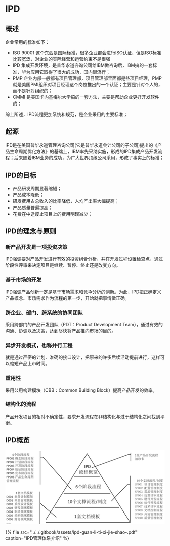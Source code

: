 # IPD

## 概述

企业常用的标准如下：

* ISO 90001 这个东西是国际标准，很多企业都会进行ISO认证，但是ISO标准比较宽泛，对企业的实际经营和运营约束不是很强
* IPD 集成开发环境，是普华永道咨询公司给IBM做咨询后，IBM搞的一套标准，华为应用它取得了很大的成功，国内很流行；
* PMP 企业内部一般都有项目管理部，项目管理部里面都是些项目经理，PMP就是美国PMI组织对项目经理这个岗位推出的一个认证；主要是针对个人的，而不是针对组织的；
* CMMI 是美国卡内基梅尔大学搞的一套方法，主要是帮助企业更好开发软件的；

综上所述，IPD流程更加系统和规范，是企业采用的主要标准；

## 起源

IPD是在美国普华永道管理咨询公司\(它是普华永道会计公司的子公司\)提出的《产品生命周期优化方法》的基础上，IBM率先采纳实施，形成的IPD集成产品开发流程；后来随着IBM业务的成功，为广大世界顶级公司采用，形成了事实上的标准；

## IPD的目标

* 产品研发周期显著缩短； 
* 产品成本降低； 
* 研发费用占总收入的比率降低，人均产出率大幅提高； 
* 产品质量普遍提高； 
* 花费在中途废止项目上的费用明现减少；

## IPD的理念与原则

### 新产品开发是一项投资决策

IPD强调要对产品开发进行有效的投资组合分析，并在开发过程设置检查点，通过阶段性评审来决定项目是继续、暂停、终止还是改变方向。

### 基于市场的开发

IPD强调产品创新一定是基于市场需求和竞争分析的创新。为此，IPD把正确定义产品概念、市场需求作为流程的第一步，开始就把事情做正确。

### 跨企业、部门、跨系统的协同团队

采用跨部门的产品开发团队（PDT：Product Development Team），通过有效的沟通、协调以及决策，达到尽快将产品推向市场的目的。

### 异步开发模式，也称并行工程

就是通过严密的计划、准确的接口设计，把原来的许多后续活动提前进行，这样可以缩短产品上市时间。

### 重用性

采用公用构建模块（CBB：Common Building Block）提高产品开发的效率。

### 结构化的流程

产品开发项目的相对不确定性，要求开发流程在非结构化与过于结构化之间找到平衡。

## IPD概览

![](../../.gitbook/assets/image%20%2848%29.png)

{% file src="../../.gitbook/assets/ipd-guan-li-ti-xi-jie-shao-.pdf" caption="IPD管理体系介绍" %}

